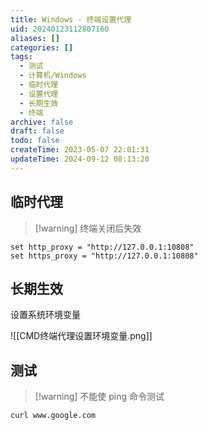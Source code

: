 ```yaml
---
title: Windows - 终端设置代理
uid: 20240123112807160
aliases: []
categories: []
tags:
  - 测试
  - 计算机/Windows
  - 临时代理
  - 设置代理
  - 长期生效
  - 终端
archive: false
draft: false
todo: false
createTime: 2023-05-07 22:01:31
updateTime: 2024-09-12 08:13:20
---
```


## 临时代理

> [!warning] 终端关闭后失效

```shell
set http_proxy = "http://127.0.0.1:10808"
set https_proxy = "http://127.0.0.1:10808"
```

## 长期生效

设置系统环境变量

![[CMD终端代理设置环境变量.png]]

## 测试

> [!warning] 不能使 ping 命令测试

```sehll
curl www.google.com
```
